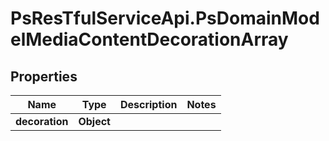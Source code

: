 # PsResTfulServiceApi.PsDomainModelMediaContentDecorationArray

## Properties
Name | Type | Description | Notes
------------ | ------------- | ------------- | -------------
**decoration** | **Object** |  | 
